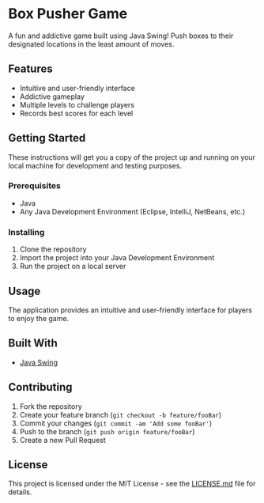 # Box Pusher Game

A fun and addictive game built using Java Swing! Push boxes to their designated locations in the least amount of moves.

## Features

- Intuitive and user-friendly interface
- Addictive gameplay
- Multiple levels to challenge players
- Records best scores for each level

## Getting Started

These instructions will get you a copy of the project up and running on your local machine for development and testing purposes.

### Prerequisites

- Java
- Any Java Development Environment (Eclipse, IntelliJ, NetBeans, etc.)

### Installing

1. Clone the repository
2. Import the project into your Java Development Environment
3. Run the project on a local server

## Usage

The application provides an intuitive and user-friendly interface for players to enjoy the game.

## Built With

- [Java Swing](https://docs.oracle.com/en/java/javase/14/docs/api/javax/swing/package-summary.html)

## Contributing

1. Fork the repository
2. Create your feature branch (`git checkout -b feature/fooBar`)
3. Commit your changes (`git commit -am 'Add some fooBar'`)
4. Push to the branch (`git push origin feature/fooBar`)
5. Create a new Pull Request

## License

This project is licensed under the MIT License - see the [LICENSE.md](LICENSE.md) file for details.

